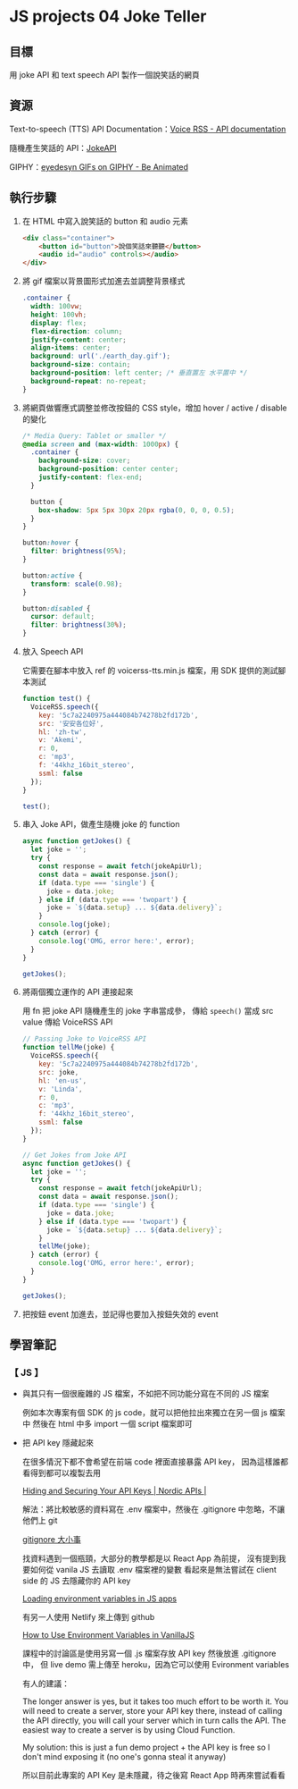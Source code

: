 # JS projects 04 Joke Teller

## 目標

用 joke API 和 text speech API 製作一個說笑話的網頁

## 資源

Text-to-speech (TTS) API Documentation：[Voice RSS - API documentation](http://www.voicerss.org/api/)

隨機產生笑話的 API：[JokeAPI](https://sv443.net/jokeapi/v2/)

GIPHY：[eyedesyn GIFs on GIPHY - Be Animated](https://giphy.com/eyedesyn)

## 執行步驟

1. 在 HTML 中寫入說笑話的 button 和 audio 元素

    ```html
    <div class="container">
    	<button id="button">說個笑話來聽聽</button>
    	<audio id="audio" controls></audio>
    </div>
    ```

2. 將 gif 檔案以背景圖形式加進去並調整背景樣式

    ```css
    .container {
      width: 100vw;
      height: 100vh;
      display: flex;
      flex-direction: column;
      justify-content: center;
      align-items: center;
      background: url('./earth_day.gif');
      background-size: contain;
      background-position: left center; /* 垂直置左 水平置中 */
      background-repeat: no-repeat;
    }
    ```

3. 將網頁做響應式調整並修改按鈕的 CSS style，增加 hover / active / disable 的變化

    ```css
    /* Media Query: Tablet or smaller */
    @media screen and (max-width: 1000px) {
      .container {
        background-size: cover;
        background-position: center center;
        justify-content: flex-end;
      }

      button {
        box-shadow: 5px 5px 30px 20px rgba(0, 0, 0, 0.5);
      }
    }
    ```

    ```css
    button:hover {
      filter: brightness(95%);
    }

    button:active {
      transform: scale(0.98);
    }

    button:disabled {
      cursor: default;
      filter: brightness(30%);
    }
    ```

4. 放入 Speech API 

    它需要在腳本中放入 ref 的 voicerss-tts.min.js 檔案，用 SDK 提供的測試腳本測試

    ```jsx
    function test() {
      VoiceRSS.speech({
        key: '5c7a2240975a444084b74278b2fd172b',
        src: '安安各位好',
        hl: 'zh-tw',
        v: 'Akemi',
        r: 0, 
        c: 'mp3',
        f: '44khz_16bit_stereo',
        ssml: false
      });
    }

    test();
    ```

5. 串入 Joke API，做產生隨機 joke 的 function

    ```jsx
    async function getJokes() {
      let joke = '';
      try {
        const response = await fetch(jokeApiUrl);
        const data = await response.json();
        if (data.type === 'single') {
          joke = data.joke;
        } else if (data.type === 'twopart') {
          joke = `${data.setup} ... ${data.delivery}`;
        }
        console.log(joke);
      } catch (error) {
        console.log('OMG, error here:', error);
      }
    }

    getJokes();
    ```

6. 將兩個獨立運作的 API 連接起來

    用 fn 把 joke API 隨機產生的 joke 字串當成參，
    傳給 `speech()` 當成 src value 傳給 VoiceRSS API

    ```jsx
    // Passing Joke to VoiceRSS API
    function tellMe(joke) {
      VoiceRSS.speech({
        key: '5c7a2240975a444084b74278b2fd172b',
        src: joke,
        hl: 'en-us',
        v: 'Linda',
        r: 0, 
        c: 'mp3',
        f: '44khz_16bit_stereo',
        ssml: false
      });
    }

    // Get Jokes from Joke API
    async function getJokes() {
      let joke = '';
      try {
        const response = await fetch(jokeApiUrl);
        const data = await response.json();
        if (data.type === 'single') {
          joke = data.joke;
        } else if (data.type === 'twopart') {
          joke = `${data.setup} ... ${data.delivery}`;
        }
        tellMe(joke);
      } catch (error) {
        console.log('OMG, error here:', error);
      }
    }

    getJokes();
    ```

7. 把按鈕 event 加進去，並記得也要加入按鈕失效的 event

## 學習筆記

### 【 JS 】

- 與其只有一個很龐雜的 JS 檔案，不如把不同功能分寫在不同的 JS 檔案

    例如本次專案有個 SDK 的 js code，就可以把他拉出來獨立在另一個 js 檔案中
    然後在 html 中多 import 一個 script 檔案即可

- 把 API key 隱藏起來

    在很多情況下都不會希望在前端 code 裡面直接暴露 API key，
    因為這樣誰都看得到都可以複製去用

    [Hiding and Securing Your API Keys | Nordic APIs |](https://nordicapis.com/hiding-and-securing-your-api-keys/)

    解法：將比較敏感的資料寫在 .env 檔案中，然後在 .gitignore 中忽略，不讓他們上 git

    [gitignore 大小事](https://medium.com/@ji3g4kami/gitignore-%E5%A4%A7%E5%B0%8F%E4%BA%8B-9016584660f6)

    找資料遇到一個瓶頸，大部分的教學都是以 React App 為前提，
    沒有提到我要如何從 vanila JS 去讀取 .env 檔案裡的變數
    看起來是無法嘗試在 client side 的 JS 去隱藏你的 API key

    [](https://morioh.com/p/e04c6246d1d3)

    [Loading environment variables in JS apps](https://dev.to/deammer/loading-environment-variables-in-js-apps-1p7p)

    有另一人使用 Netlify 來上傳到 github

    [How to Use Environment Variables in VanillaJS](https://www.freecodecamp.org/news/how-to-use-environment-variables-in-vanillajs/)

    課程中的討論區是使用另寫一個 .js 檔案存放 API key 然後放進 .gitignore 中，
    但 live demo 需上傳至 heroku，因為它可以使用 Evironment variables

    有人的建議：

    The longer answer is yes, but it takes too much effort to be worth it. 
    You will need to create a server, store your API key there, instead of calling the API directly, you will call your server which in turn calls the API. 
    The easiest way to create a server is by using Cloud Function.

    My solution: this is just a fun demo project + the API key is free so I don't mind exposing it (no one's gonna steal it anyway)

    所以目前此專案的 API Key 是未隱藏，待之後寫 React App 時再來嘗試看看
